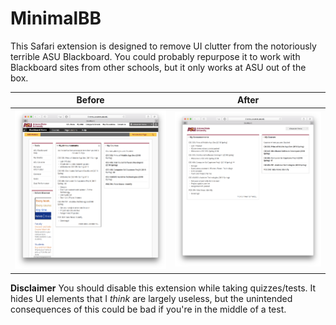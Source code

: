 # MinimalBB
This Safari extension is designed to remove UI clutter from the notoriously terrible ASU Blackboard. You could probably repurpose it to work with Blackboard sites from other schools, but it only works at ASU out of the box.

| Before | After |
|--------|-------|
| ![Before](before.png) | ![After](after.png) |

**Disclaimer**
You should disable this extension while taking quizzes/tests. It hides UI elements that I *think* are largely useless, but the unintended consequences of this could be bad if you're in the middle of a test.
